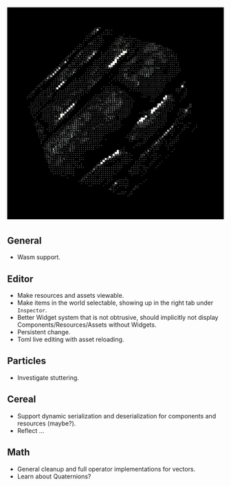 # ![Winny](res/cube.png)

## General
  - Wasm support.

## Editor
  - Make resources and assets viewable.
  - Make items in the world selectable, showing up in the right tab under `Inspector`.
  - Better Widget system that is not obtrusive, should implicitly not display Components/Resources/Assets without Widgets.
  - Persistent change.
  - Toml live editing with asset reloading.

## Particles
  - Investigate stuttering.

## Cereal
  - Support dynamic serialization and deserialization for components and resources (maybe?).
  - Reflect ...

## Math
  - General cleanup and full operator implementations for vectors.
  - Learn about Quaternions?

